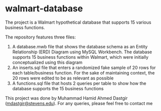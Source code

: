 # walmart-database
The project is a Walmart hypothetical database that supports 15 various business functions.

The repository features three files:
1. A database.mwb file that shows the database schema as an Entity Relationship (ERD) Diagram using MySQL Workbench. The database supports 15 business functions within Walmart, which were initially conceptualized using this diagram
2. An inserts.sql file that enters a randomized fake sample of 20 rows for each table/business function. For the sake of maintaining context, the 20 rows were edited to be as relevant as possible
3. A functions.sql file that hosts 2 queries per table to show how the database supports the 15 business functions


This project was done by Muhammad Hamid Ahmed Dastgir (mdastgir@stevens.edu). For any queries, please feel free to contact me
